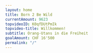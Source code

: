```yaml
---
layout: home
title: Born 2 Be Wild
currentAmount: 9623
topvideoID: K0qfDUtPmIk
topvideo-title: Willkommen!
subtitle: Orang-Utans in die Freiheit
goalAmount: CHF 16'500
permalink: "/"
---
```

